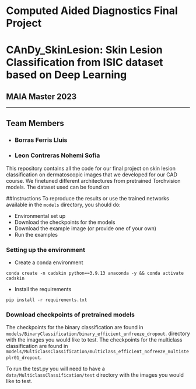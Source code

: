 # Computed Aided Diagnostics Final Project
# CAnDy_SkinLesion: Skin Lesion Classification from ISIC dataset based on Deep Learning

## MAIA Master 2023


---------------------------------------
## Team Members

- ### Borras Ferris Lluis

- ### Leon Contreras Nohemi Sofia

This repository contains all the code for our final project on skin lesion classification
on dermatoscopic images that we developed for our CAD course. We finetuned different architectures from pretrained
Torchvision models. The dataset used can be found on


##Instructions
To reproduce the results or use the trained networks available in the `models` directory, you should do:

- Environmental set up
- Download the checkpoints for the models
- Download the example image (or provide one of your own)
- Run the examples

### Setting up the environment
- Create a conda environment
```
conda create -n cadskin python==3.9.13 anaconda -y && conda activate cadskin
```
- Install the requirements
```
pip install -r requirements.txt
```
### Download checkpoints of pretrained models

The checkpoints for the binary classification are found in `models/BinaryClassification/binary_efficient_unfreeze_dropout`.
directory with the images you would like to test.
The checkpoints for the multiclass classification are found in `models/MulticlassClassification/multiclass_efficient_nofreeze_multisteplr01_dropout`.

To run the test.py you will need to have a `data/MulticlassClassification/test` directory with the images you would like to test.